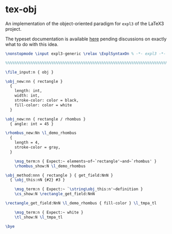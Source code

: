 tex-obj
======

An implementation of the object-oriented paradigm for `expl3` of the
LaTeX3 project.

The typeset documentation is available [here][pdfdoc] pending
discussions on exactly what to do with this idea.

```tex
\nonstopmode \input expl3-generic \relax \ExplSyntaxOn % -*- expl3 -*-

%%%%%%%%%%%%%%%%%%%%%%%%%%%%%%%%%%%%%%%%%%%%%%%%%%%%%%%%%%%%%%%%%%%%%%%%

\file_input:n { obj }

\obj_new:nn { rectangle }
  {
    length: int,
    width: int,
    stroke-color: color = black,
    fill-color: color = white
  }

\obj_new:nn { rectangle / rhombus }
  { angle: int = 45 }

\rhombus_new:Nn \l_demo_rhombus
  {
    length = 4,
    stroke-color = gray,
  }

    \msg_term:n { Expect:~ elements~of~`rectangle'~and~`rhombus' }
    \rhombus_show:N \l_demo_rhombus

\obj_method:nnn { rectangle } { get_field:NnN }
  { \obj_this:nN {#2} #3 }

    \msg_term:n { Expect:~ `\string\obj_this:n'~definition }
    \cs_show:N \rectangle_get_field:NnN

\rectangle_get_field:NnN \l_demo_rhombus { fill-color } \l_tmpa_tl

    \msg_term:n { Expect:~ white }
    \tl_show:N \l_tmpa_tl

\bye
```

[pdfdoc]: http://www.seanallred.com/assets/tex-obj.pdf
